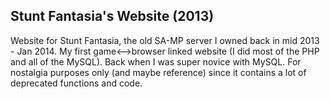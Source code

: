 Stunt Fantasia's Website (2013)
-------------------------------

Website for Stunt Fantasia, the old SA-MP server I owned back in mid 2013 - Jan 2014.
My first game<-->browser linked website (I did most of the PHP and all of the MySQL). Back when I was super novice with MySQL.
For nostalgia purposes only (and maybe reference) since it contains a lot of deprecated functions and code.
